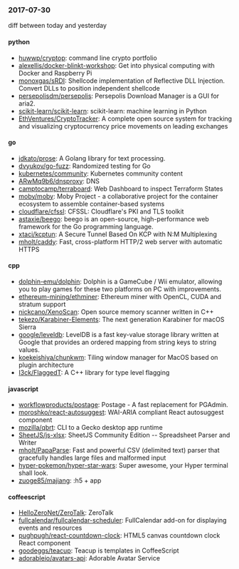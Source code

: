 ### 2017-07-30
diff between today and yesterday

#### python
* [huwwp/cryptop](https://github.com/huwwp/cryptop): command line crypto portfolio
* [alexellis/docker-blinkt-workshop](https://github.com/alexellis/docker-blinkt-workshop): Get into physical computing with Docker and Raspberry Pi
* [monoxgas/sRDI](https://github.com/monoxgas/sRDI): Shellcode implementation of Reflective DLL Injection. Convert DLLs to position independent shellcode
* [persepolisdm/persepolis](https://github.com/persepolisdm/persepolis): Persepolis Download Manager is a GUI for aria2.
* [scikit-learn/scikit-learn](https://github.com/scikit-learn/scikit-learn): scikit-learn: machine learning in Python
* [EthVentures/CryptoTracker](https://github.com/EthVentures/CryptoTracker): A complete open source system for tracking and visualizing cryptocurrency price movements on leading exchanges

#### go
* [jdkato/prose](https://github.com/jdkato/prose):  A Golang library for text processing.
* [dvyukov/go-fuzz](https://github.com/dvyukov/go-fuzz): Randomized testing for Go
* [kubernetes/community](https://github.com/kubernetes/community): Kubernetes community content
* [ARwMq9b6/dnsproxy](https://github.com/ARwMq9b6/dnsproxy):  DNS 
* [camptocamp/terraboard](https://github.com/camptocamp/terraboard): Web Dashboard to inspect Terraform States
* [moby/moby](https://github.com/moby/moby): Moby Project - a collaborative project for the container ecosystem to assemble container-based systems
* [cloudflare/cfssl](https://github.com/cloudflare/cfssl): CFSSL: Cloudflare's PKI and TLS toolkit
* [astaxie/beego](https://github.com/astaxie/beego): beego is an open-source, high-performance web framework for the Go programming language.
* [xtaci/kcptun](https://github.com/xtaci/kcptun): A Secure Tunnel Based On KCP with N:M Multiplexing
* [mholt/caddy](https://github.com/mholt/caddy): Fast, cross-platform HTTP/2 web server with automatic HTTPS

#### cpp
* [dolphin-emu/dolphin](https://github.com/dolphin-emu/dolphin): Dolphin is a GameCube / Wii emulator, allowing you to play games for these two platforms on PC with improvements.
* [ethereum-mining/ethminer](https://github.com/ethereum-mining/ethminer): Ethereum miner with OpenCL, CUDA and stratum support
* [nickcano/XenoScan](https://github.com/nickcano/XenoScan): Open source memory scanner written in C++
* [tekezo/Karabiner-Elements](https://github.com/tekezo/Karabiner-Elements): The next generation Karabiner for macOS Sierra
* [google/leveldb](https://github.com/google/leveldb): LevelDB is a fast key-value storage library written at Google that provides an ordered mapping from string keys to string values.
* [koekeishiya/chunkwm](https://github.com/koekeishiya/chunkwm): Tiling window manager for MacOS based on plugin architecture
* [I3ck/FlaggedT](https://github.com/I3ck/FlaggedT): A C++ library for type level flagging

#### javascript
* [workflowproducts/postage](https://github.com/workflowproducts/postage): Postage - A fast replacement for PGAdmin.
* [moroshko/react-autosuggest](https://github.com/moroshko/react-autosuggest): WAI-ARIA compliant React autosuggest component
* [mozilla/qbrt](https://github.com/mozilla/qbrt): CLI to a Gecko desktop app runtime
* [SheetJS/js-xlsx](https://github.com/SheetJS/js-xlsx):  SheetJS Community Edition -- Spreadsheet Parser and Writer
* [mholt/PapaParse](https://github.com/mholt/PapaParse): Fast and powerful CSV (delimited text) parser that gracefully handles large files and malformed input
* [hyper-pokemon/hyper-star-wars](https://github.com/hyper-pokemon/hyper-star-wars): Super awesome, your Hyper terminal shall look.
* [zuoge85/majiang](https://github.com/zuoge85/majiang): :h5 + app

#### coffeescript
* [HelloZeroNet/ZeroTalk](https://github.com/HelloZeroNet/ZeroTalk): ZeroTalk
* [fullcalendar/fullcalendar-scheduler](https://github.com/fullcalendar/fullcalendar-scheduler): FullCalendar add-on for displaying events and resources
* [pughpugh/react-countdown-clock](https://github.com/pughpugh/react-countdown-clock): HTML5 canvas countdown clock React component
* [goodeggs/teacup](https://github.com/goodeggs/teacup): Teacup is templates in CoffeeScript
* [adorableio/avatars-api](https://github.com/adorableio/avatars-api): Adorable Avatar Service
